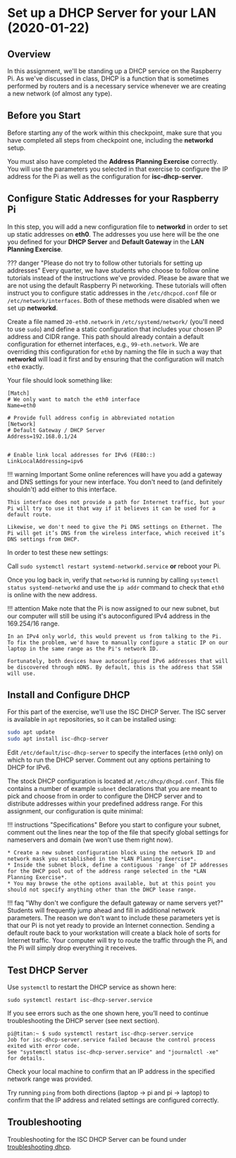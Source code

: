 # Set up a DHCP Server for your LAN (2020-01-22)

## Overview
In this assignment, we'll be standing up a DHCP service on the Raspberry Pi. As we've discussed in class, DHCP is a function that is sometimes performed by routers and is a necessary service whenever we are creating a new network (of almost any type). 

## Before you Start

Before starting any of the work within this checkpoint, make sure that you have completed all steps from checkpoint one, including the **networkd** setup.

You must also have completed the **Address Planning Exercise** correctly. You will use the parameters you selected in that exercise to configure the IP address for the Pi as well as the configuration for **isc-dhcp-server**.


## Configure Static Addresses for your Raspberry Pi

In this step, you will add a new configuration file to **networkd** in order to set up static addresses on **eth0**. The addresses you use here will be the one you defined for your **DHCP Server** and **Default Gateway** in the **LAN Planning Exercise**.

??? danger "Please do not try to follow other tutorials for setting up addresses"
    Every quarter, we have students who choose to follow online tutorials instead of the instructions we've provided. Please be aware that we are not using the default Raspberry Pi networking. These tutorials will often instruct you to configure static addresses in the `/etc/dhcpcd.conf` file or `/etc/network/interfaces`. Both of these methods were disabled when we set up **networkd**.

Create a file named `20-eth0.network` in  `/etc/systemd/network/` (you'll need to use `sudo`) and define a static configuration that includes your chosen IP address and CIDR range. This path should already contain a default configuration for ethernet interfaces, e.g., `99-eth.network`. We are overriding this configuration for `eth0` by naming the file in such a way that **networkd** will load it first and by ensuring that the configuration will match `eth0` exactly.

Your file should look something like:

```
[Match]
# We only want to match the eth0 interface
Name=eth0

# Provide full address config in abbreviated notation
[Network]
# Default Gateway / DHCP Server
Address=192.168.0.1/24


# Enable link local addresses for IPv6 (FE80::)
LinkLocalAddressing=ipv6
```

!!! warning Important 
    Some online references will have you add a gateway and DNS settings for your new interface. You don't need to (and definitely shouldn't) add either to this interface. 
    
    This interface does not provide a path for Internet traffic, but your Pi will try to use it that way if it believes it can be used for a default route.

    Likewise, we don't need to give the Pi DNS settings on Ethernet. The Pi will get it’s DNS from the wireless interface, which received it’s DNS settings from DHCP. 


In order to test these new settings:

Call `sudo systemctl restart systemd-networkd.service` **or** reboot your Pi.

Once you log back in, verify that `networkd` is running by calling `systemctl status systemd-networkd` and use the `ip addr` command to check that `eth0` is online with the new address.

!!! attention
    Make note that the Pi is now assigned to our new subnet, but our computer will still be using it's autoconfigured IPv4 address in the 169.254/16 range.

    In an IPv4 only world, this would prevent us from talking to the Pi. To fix the problem, we'd have to manually configure a static IP on our laptop in the same range as the Pi's network ID.
    
    Fortunately, both devices have autoconfigured IPv6 addresses that will be discovered through mDNS. By default, this is the address that SSH will use.

## Install and Configure DHCP
For this part of the exercise, we'll use the ISC DHCP Server. The ISC server is available in `apt` repositories, so it can be installed using:

```bash
sudo apt update
sudo apt install isc-dhcp-server
```

Edit `/etc/default/isc-dhcp-server` to specify the interfaces (`eth0` only) on which to run the DHCP server. Comment out any options pertaining to DHCP for IPv6.

The stock DHCP configuration is located at `/etc/dhcp/dhcpd.conf`. This file contains a number of example `subnet` declarations that you are meant to pick and choose from in order to configure the DHCP server and to distribute addresses within your predefined address range. For this assignment, our configuration is quite minimal:

!!! instructions "Specifications"
    Before you start to configure your subnet, comment out the lines near the top of the file that specify global settings for nameservers and domain (we won’t use them right now).

    * Create a new subnet configuration block using the network ID and network mask you established in the *LAN Planning Exercise*.
    * Inside the subnet block, define a contiguous `range` of IP addresses for the DHCP pool out of the address range selected in the *LAN Planning Exercise*.
    * You may browse the othe options available, but at this point you should not specify anything other than the DHCP lease range.

!!! faq "Why don't we configure the default gateway or name servers yet?"
    Students will frequently jump ahead and fill in additional network parameters. The reason we don't want to include these parameters yet is that our Pi is not yet ready to provide an Internet connection. Sending a default route back to your workstation will create a black hole of sorts for Internet traffic. Your computer will try to route the traffic through the Pi, and the Pi will simply drop everything it receives.

## Test DHCP Server
Use `systemctl` to restart the DHCP service as shown here:

`sudo systemctl restart isc-dhcp-server.service`

If you see errors such as the one shown here, you’ll need to continue troubleshooting the DHCP server (see next section).

```
pi@titan:~ $ sudo systemctl restart isc-dhcp-server.service
Job for isc-dhcp-server.service failed because the control process exited with error code.
See "systemctl status isc-dhcp-server.service" and "journalctl -xe" for details.
```

Check your local machine to confirm that an IP address in the specified network range was provided.

Try running `ping` from both directions (laptop -> pi and pi -> laptop) to confirm that the IP address and related settings are configured correctly.

## Troubleshooting

Troubleshooting for the ISC DHCP Server can be found under [troubleshooting dhcp](/resources/manage-dhcp/).
